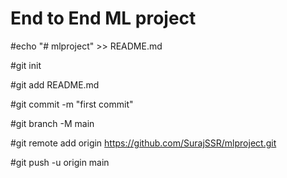 # End to End ML project

#echo "# mlproject" >> README.md

#git init

#git add README.md

#git commit -m "first commit"

#git branch -M main

#git remote add origin https://github.com/SurajSSR/mlproject.git

#git push -u origin main
